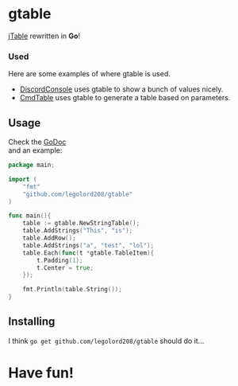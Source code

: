 # gtable
[jTable](https://krake.one/table) rewritten in **Go**!  

### Used
Here are some examples of where gtable is used.

- [DiscordConsole](https://github.com/LEGOlord208/DiscordConsole) uses gtable to show a bunch of values nicely.
- [CmdTable](https://github.com/LEGOlord208/CmdTable) uses gtable to generate a table based on parameters.

## Usage
Check the [GoDoc](https://godoc.org/github.com/LEGOlord208/gtable)  
and an example:
```Go
package main;

import (
	"fmt"
	"github.com/legolord208/gtable"
)

func main(){
	table := gtable.NewStringTable();
	table.AddStrings("This", "is");
	table.AddRow();
	table.AddStrings("a", "test", "lol");
	table.Each(func(t *gtable.TableItem){
		t.Padding(1);
		t.Center = true;
	});

	fmt.Println(table.String());
}
```

## Installing
I think `go get github.com/legolord208/gtable` should do it...  

# Have fun!
